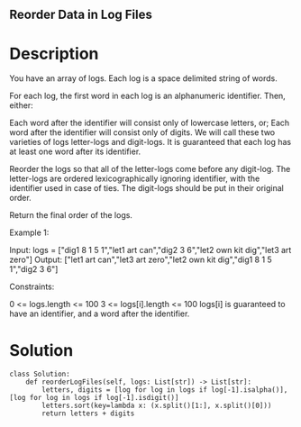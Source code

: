 Reorder Data in Log Files
---

# Description
You have an array of logs.  Each log is a space delimited string of words.

For each log, the first word in each log is an alphanumeric identifier.  Then, either:

Each word after the identifier will consist only of lowercase letters, or;
Each word after the identifier will consist only of digits.
We will call these two varieties of logs letter-logs and digit-logs.  It is guaranteed that each log has at least one word after its identifier.

Reorder the logs so that all of the letter-logs come before any digit-log.  The letter-logs are ordered lexicographically ignoring identifier, with the identifier used in case of ties.  The digit-logs should be put in their original order.

Return the final order of the logs.

 

Example 1:

Input: logs = ["dig1 8 1 5 1","let1 art can","dig2 3 6","let2 own kit dig","let3 art zero"]
Output: ["let1 art can","let3 art zero","let2 own kit dig","dig1 8 1 5 1","dig2 3 6"]
 

Constraints:

0 <= logs.length <= 100
3 <= logs[i].length <= 100
logs[i] is guaranteed to have an identifier, and a word after the identifier.

# Solution
```python3
class Solution:
    def reorderLogFiles(self, logs: List[str]) -> List[str]:
        letters, digits = [log for log in logs if log[-1].isalpha()], [log for log in logs if log[-1].isdigit()]
        letters.sort(key=lambda x: (x.split()[1:], x.split()[0]))
        return letters + digits
```
